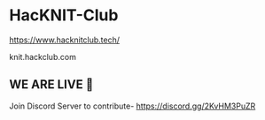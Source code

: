 # HacKNIT-Club
https://www.hacknitclub.tech/

knit.hackclub.com

## WE ARE LIVE :tada:


Join Discord Server to contribute-
https://discord.gg/2KvHM3PuZR
